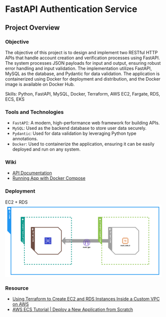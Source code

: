 # FastAPI Authentication Service
## Project Overview
### Objective
The objective of this project is to design and implement two RESTful HTTP APIs that handle account creation and verification processes using FastAPI. The system processes JSON payloads for input and output, ensuring robust error handling and input validation. The implementation utilizes FastAPI, MySQL as the database, and Pydantic for data validation. The application is containerized using Docker for deployment and distribution, and the Docker image is available on Docker Hub.

Skills: Python, FastAPI, MySQL, Docker, Terraform, AWS EC2, Fargate, RDS, ECS, EKS

### Tools and Technologies
- `FastAPI`: A modern, high-performance web framework for building APIs.
- `MySQL`: Used as the backend database to store user data securely.
- `Pydantic`: Used for data validation by leveraging Python type annotations.
- `Docker`: Used to containerize the application, ensuring it can be easily deployed and run on any system.

### Wiki
- [API Documentation](https://github.com/CHIHCHIEH-LAI/fastapi-authentication-service/wiki/API-Documentation)
- [Running App with Docker Compose](https://github.com/CHIHCHIEH-LAI/fastapi-authentication-service/wiki/Running-App-with-Docker-Compose)

### Deployment
EC2 + RDS
![EC2_RDS_diagram](https://github.com/CHIHCHIEH-LAI/fastapi-authentication-service/blob/main/imgs/EC2_RDS_diagram.png)

### Resource
- [Using Terraform to Create EC2 and RDS Instances Inside a Custom VPC on AWS](https://medium.com/strategio/using-terraform-to-create-aws-vpc-ec2-and-rds-instances-c7f3aa416133)
- [AWS ECS Tutorial | Deploy a New Application from Scratch](https://www.youtube.com/watch?v=esISkPlnxL0&t=293s)
